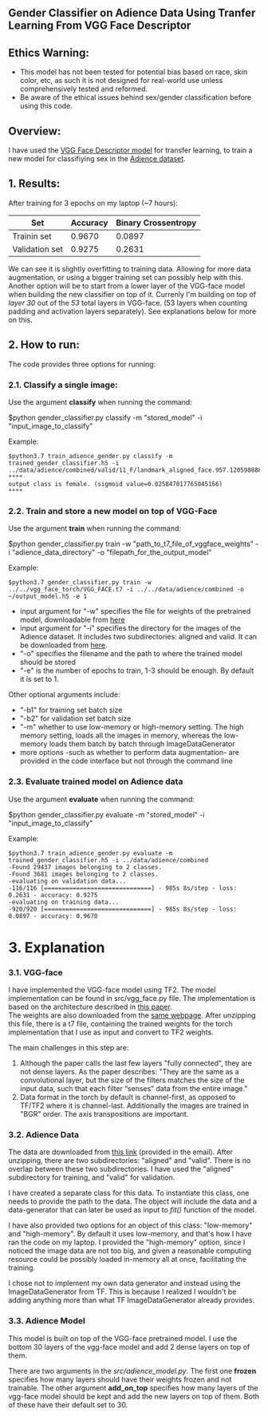
## Gender Classifier on Adience Data Using Tranfer Learning From VGG Face Descriptor

## Ethics Warning:
* This model has not been tested for potential bias based on race, skin color, etc, as such it is not designed for real-world use unless comprehensively tested and reformed.
* Be aware of the ethical issues behind sex/gender classification before using this code.

## Overview:
I have used the [VGG Face Descriptor model](http://www.robots.ox.ac.uk/~vgg/software/vgg_face/) for transfer learning, to train a new model for classifiying sex in the [Adience dataset](https://talhassner.github.io/home/projects/Adience/Adience-main.html).
## 1. Results:
After training for 3 epochs on my laptop (~7 hours):

| Set | Accuracy | Binary Crossentropy |    
| ---- | ---- | ---- |
| Trainin set | 0.9670 | 0.0897 |
| Validation set | 0.9275 | 0.2631 |

We can see it is slightly overfitting to training data. Allowing for more data augmentation, or using a bigger training set can possibly help with this. Another option will be to start from a lower layer of the VGG-face model when building the new classifier on top of it. Currenly I'm building on top of *layer 30* out of the *53* total layers in VGG-face. (53 layers when counting padding and activation layers separately). See explanations below for more on this.  

## 2. How to run:
The code provides three options for running:

### 2.1. Classify a single image:
Use the argument **classify** when running the command:
<div class="alert alert-block alert-success">
$python gender_classifier.py classify -m "stored_model" -i "input_image_to_classify"
</div>

Example:   
```
$python3.7 train_adience_gender.py classify -m trained_gender_classifier.h5 -i ../data/adience/combined/valid/11_F/landmark_aligned_face.957.12059888826_929090d81b_o.jpg 
****
output class is female. (sigmoid value=0.025847017765045166)
****
```

### 2.2. Train and store a new model on top of VGG-Face
Use the argument **train** when running the command:
<div class="alert alert-block alert-success">
    $python gender_classifier.py train -w "path_to_t7_file_of_vggface_weights" -i "adience_data_directory" -o "filepath_for_the_output_model"
</div>

Example:
``` 
$python3.7 gender_classifier.py train -w ../../vgg_face_torch/VGG_FACE.t7 -i ../../data/adience/combined -o ~/output_model.h5 -e 1
``` 
* input argument for "-w" specifies the file for weights of the pretrained model, downloadable from [here](http://www.robots.ox.ac.uk/~vgg/software/vgg_face/src/vgg_face_torch.tar.gz)
* input argument for "-i" specifies the directory for the images of the Adience dataset. It includes two subdirectories: aligned and valid. It can be downloaded from [here](https://s3.amazonaws.com/matroid-web/datasets/agegender_cleaned.tar.gz).
* "-o" specifies the filename and the path to where the trained model should be stored
* "-e" is the number of epochs to train, 1-3 should be enough. By default it is set to 1.

Other optional arguments include:
 * "-b1" for training set batch size 
 * "-b2" for validation set batch size
 * "-m" whether to use low-memory or high-memory setting. The high memory setting, loads all the images in memory, whereas the low-memory loads them batch by batch through ImageDataGenerator
 * more options -such as whether to perform data augmentation- are provided in the code interface but not through the command line

### 2.3. Evaluate trained model on Adience data
Use the argument **evaluate** when running the command:
<div class="alert alert-block alert-success">
$python gender_classifier.py evaluate -m "stored_model" -i "input_image_to_classify"
</div>

Example:   
```
$python3.7 train_adience_gender.py evaluate -m trained_gender_classifier.h5 -i ../data/adience/combined
-Found 29437 images belonging to 2 classes.
-Found 3681 images belonging to 2 classes.
-evaluating on validation data...
-116/116 [==============================] - 985s 8s/step - loss: 0.2631 - accuracy: 0.9275
-evaluating on training data...
-920/920 [==============================] - 985s 8s/step - loss: 0.0897 - accuracy: 0.9670
```

# 3. Explanation
### 3.1. VGG-face
I have implemented the VGG-face model using TF2. The model implementation can be found in src/vgg_face.py file. The implementation is based on the architecture described in [this paper](http://www.robots.ox.ac.uk/~vgg/publications/2015/Parkhi15/parkhi15.pdf).  
The weights are also downloaded from the [same webpage](http://www.robots.ox.ac.uk/~vgg/software/vgg_face/src/vgg_face_torch.tar.gz). After unzipping this file, there is a t7 file, containing the trained weights for the torch implementation that I use as input and convert to TF2 weights.  

The main challenges in this step are: 
1. Although the paper calls the last few layers "fully connected", they are not dense layers. As the paper describes: "They are the same as a convolutional layer, but the size of the filters matches the size of the input data, such that each filter “senses” data from the entire image."
2. Data format in the torch by default is channel-first, as opposed to TF/TF2 where it is channel-last. Additionally the images are trained in "BGR" order. The axis transpositions are important.

### 3.2. Adience Data
The data are downloaded from [this link](https://s3.amazonaws.com/matroid-web/datasets/agegender_cleaned.tar.gz) (provided in the email). After unzipping, there are two subdirectories: "aligned" and "valid". There is no overlap between these two subdirectories. I have used the "aligned" subdirectory for training, and "valid" for validation.  

I have created a separate class for this data. To instantiate this class, one needs to provide the path to the data. The object will include the data and a data-generator that can later be used as input to *fit()* function of the model.  

I have also provided two options for an object of this class: "low-memory" and "high-memory". By default it uses low-memory, and that's how I have ran the code on my laptop. I provided the "high-memory" option, since I noticed the image data are not too big, and given a reasonable computing resource could be possibly loaded in-memory all at once, facilitating the training.

I chose not to implement my own data generator and instead using the ImageDataGenerator from TF. This is because I realized I wouldn't be adding anything more than what TF ImageDataGenerator already provides.

### 3.3. Adience Model
This model is built on top of the VGG-face pretrained model. I use the bottom 30 layers of the vgg-face model and add 2 dense layers on top of them.  

There are two arguments in the *src/adience_model.py*. The first one **frozen** specifies how many layers should have their weights frozen and not trainable. The other argument **add_on_top** specifies how many layers of the vgg-face model should be kept and add the new layers on top of them. Both of these have their default set to 30.

